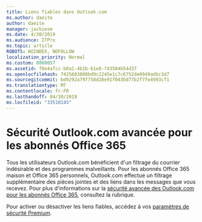 ```yaml
---
title: Liens fiables dans Outlook.com
ms.author: daeite
author: daeite
manager: jackiesm
ms.date: 4/30/2019
ms.audience: ITPro
ms.topic: article
ROBOTS: NOINDEX, NOFOLLOW
localization_priority: Normal
ms.custom: 8000057
ms.assetid: f0e4afcc-b0a1-4b1b-b1e8-743504b54d37
ms.openlocfilehash: 7425603800bd9c2245e1c7c6752de0949adbc3d7
ms.sourcegitcommit: bd9292a797758d28e91f043bd77b2f7fe4993cf1
ms.translationtype: MT
ms.contentlocale: fr-FR
ms.lasthandoff: 04/30/2019
ms.locfileid: "33510145"
---
```

# <a name="advanced-outlookcom-security-for-office-365-subscribers"></a>Sécurité Outlook.com avancée pour les abonnés Office 365

Tous les utilisateurs Outlook.com bénéficient d'un filtrage du courrier indésirable et des programmes malveillants. Pour les abonnés Office 365 maison et Office 365 personnels, Outlook.com effectue un filtrage supplémentaire des pièces jointes et des liens dans les messages que vous recevez. Pour plus d'informations sur la [sécurité avancée des Outlook.com pour les abonnés Office 365](https://support.office.com/article/882d2243-eab9-4545-a58a-b36fee4a46e2), consultez la rubrique.

Pour activer ou désactiver les liens fiables, accédez à vos [paramètres de sécurité Premium](https://outlook.live.com/mail/options/premium/security).